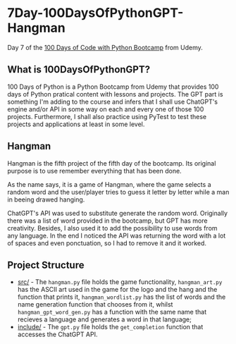 # 7Day-100DaysOfPythonGPT-Hangman
Day 7 of the [100 Days of Code with Python Bootcamp](https://www.udemy.com/course/100-days-of-code/) from Udemy.

## What is 100DaysOfPythonGPT?

100 Days of Python is a Python Bootcamp from Udemy that provides 100 days of Python pratical content with lessons and projects. The GPT part is something I'm adding to the course and infers that I shall use ChatGPT's engine and/or API in some way on each and every one of those 100 projects. Furthermore, I shall also practice using PyTest to test these projects and applications at least in some level.

## Hangman

Hangman is the fifth project of the fifth day of the bootcamp. Its original purpose is to use remember everything that has been done.

As the name says, it is a game of Hangman, where the game selects a random word and the user/player tries to guess it letter by letter while a man in beeing drawed hanging.

ChatGPT's API was used to substitute generate the random word. Originally there was a list of word provided in the bootcamp, but GPT has more creativity. Besides, I also used it to add the possibility to use words from any language. In the end I noticed the API was returning the word with a lot of spaces and even ponctuation, so I had to remove it and it worked. 

## Project Structure

 - [src/](src/) - The `hangman.py` file holds the game functionality, `hangman_art.py` has the ASCII art used in the game for the logo and the hang and the function that prints it, `hangman_wordlist.py` has the list of words and the name generation function that chooses from it, whilst `hangman_gpt_word_gen.py` has a function with the same name that recieves a language and generates a word in that language;
 - [include/](include/) - The `gpt.py` file holds the `get_completion` function that accesses the ChatGPT API. 
